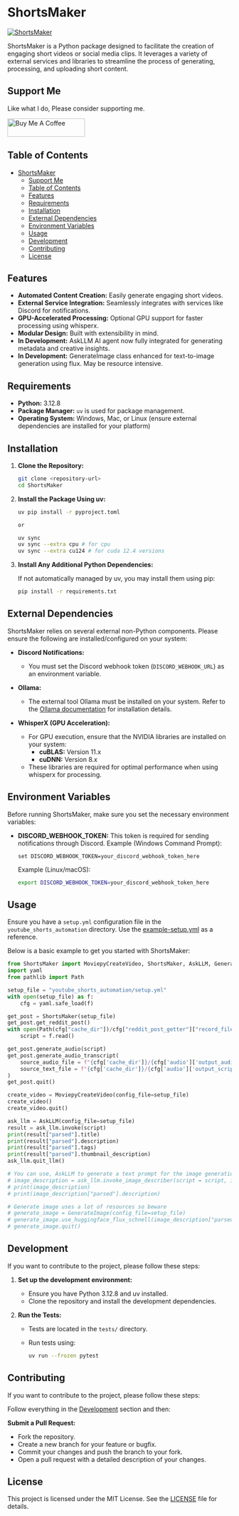 # ShortsMaker

[![ShortsMaker](https://github.com/rajathjn/youtube_shorts_automation/actions/workflows/python-app.yml/badge.svg)](https://github.com/rajathjn/youtube_shorts_automation/actions/workflows/python-app.yml)

ShortsMaker is a Python package designed to facilitate the creation of engaging short videos or social media clips. It leverages a variety of external services and libraries to streamline the process of generating, processing, and uploading short content.

## Support Me
Like what I do, Please consider supporting me.

<a href="https://www.buymeacoffee.com/rajathjn" target="_blank"><img src="https://cdn.buymeacoffee.com/buttons/default-orange.png" alt="Buy Me A Coffee" height="41" width="174"></a>

## Table of Contents

- [ShortsMaker](#shortsmaker)
  - [Support Me](#support-me)
  - [Table of Contents](#table-of-contents)
  - [Features](#features)
  - [Requirements](#requirements)
  - [Installation](#installation)
  - [External Dependencies](#external-dependencies)
  - [Environment Variables](#environment-variables)
  - [Usage](#usage)
  - [Development](#development)
  - [Contributing](#contributing)
  - [License](#license)

## Features

- **Automated Content Creation:** Easily generate engaging short videos.
- **External Service Integration:** Seamlessly integrates with services like Discord for notifications.
- **GPU-Accelerated Processing:** Optional GPU support for faster processing using whisperx.
- **Modular Design:** Built with extensibility in mind.
- **In Development:** AskLLM AI agent now fully integrated for generating metadata and creative insights.
- **In Development:** GenerateImage class enhanced for text-to-image generation using flux. May be resource intensive.

## Requirements

- **Python:** 3.12.8
- **Package Manager:** `uv` is used for package management.
- **Operating System:** Windows, Mac, or Linux (ensure external dependencies are installed for your platform)

## Installation

1. **Clone the Repository:**

   ```bash
   git clone <repository-url>
   cd ShortsMaker
   ```

2. **Install the Package Using uv:**

   ```bash
   uv pip install -r pyproject.toml

   or

   uv sync
   uv sync --extra cpu # for cpu
   uv sync --extra cu124 # for cuda 12.4 versions
   ```

3. **Install Any Additional Python Dependencies:**

   If not automatically managed by uv, you may install them using pip:

   ```bash
   pip install -r requirements.txt
   ```

## External Dependencies

ShortsMaker relies on several external non-Python components. Please ensure the following are installed/configured on your system:

- **Discord Notifications:**
  - You must set the Discord webhook token (`DISCORD_WEBHOOK_URL`) as an environment variable.

- **Ollama:**
  - The external tool Ollama must be installed on your system. Refer to the [Ollama documentation](https://ollama.com/) for installation details.

- **WhisperX (GPU Acceleration):**
  - For GPU execution, ensure that the NVIDIA libraries are installed on your system:
    - **cuBLAS:** Version 11.x
    - **cuDNN:** Version 8.x
  - These libraries are required for optimal performance when using whisperx for processing.

## Environment Variables

Before running ShortsMaker, make sure you set the necessary environment variables:

- **DISCORD_WEBHOOK_TOKEN:**
  This token is required for sending notifications through Discord.
  Example (Windows Command Prompt):

  ```batch
  set DISCORD_WEBHOOK_TOKEN=your_discord_webhook_token_here
  ```

  Example (Linux/macOS):

  ```bash
  export DISCORD_WEBHOOK_TOKEN=your_discord_webhook_token_here
  ```

## Usage

Ensure you have a `setup.yml` configuration file in the `youtube_shorts_automation` directory. Use the [example-setup.yml](example.setup.yml) as a reference.

Below is a basic example to get you started with ShortsMaker:

```python
from ShortsMaker import MoviepyCreateVideo, ShortsMaker, AskLLM, GenerateImage
import yaml
from pathlib import Path

setup_file = "youtube_shorts_automation/setup.yml"
with open(setup_file) as f:
    cfg = yaml.safe_load(f)

get_post = ShortsMaker(setup_file)
get_post.get_reddit_post()
with open(Path(cfg["cache_dir"])/cfg["reddit_post_getter"]["record_file_txt"]) as f:
    script = f.read()

get_post.generate_audio(script)
get_post.generate_audio_transcript(
    source_audio_file = f"{cfg['cache_dir']}/{cfg['audio']['output_audio_file']}",
    source_text_file = f"{cfg['cache_dir']}/{cfg['audio']['output_script_file']}"
)
get_post.quit()

create_video = MoviepyCreateVideo(config_file=setup_file)
create_video()
create_video.quit()

ask_llm = AskLLM(config_file=setup_file)
result = ask_llm.invoke(script)
print(result["parsed"].title)
print(result["parsed"].description)
print(result["parsed"].tags)
print(result["parsed"].thumbnail_description)
ask_llm.quit_llm()

# You can use, AskLLM to generate a text prompt for the image generation as well
# image_description = ask_llm.invoke_image_describer(script = script, input_text = "A wild scenario")
# print(image_description)
# print(image_description["parsed"].description)

# Generate image uses a lot of resources so beware
# generate_image = GenerateImage(config_file=setup_file)
# generate_image.use_huggingface_flux_schnell(image_description["parsed"].description, "output.png")
# generate_image.quit()
```

## Development

If you want to contribute to the project, please follow these steps:

1. **Set up the development environment:**
   - Ensure you have Python 3.12.8 and uv installed.
   - Clone the repository and install the development dependencies.

2. **Run the Tests:**
   - Tests are located in the `tests/` directory.
   - Run tests using:

     ```bash
     uv run --frozen pytest
     ```

## Contributing

If you want to contribute to the project, please follow these steps:

Follow everything in the [Development](#development) section and then:

**Submit a Pull Request:**
   - Fork the repository.
   - Create a new branch for your feature or bugfix.
   - Commit your changes and push the branch to your fork.
   - Open a pull request with a detailed description of your changes.


## License

This project is licensed under the MIT License. See the [LICENSE](LICENSE) file for details.
